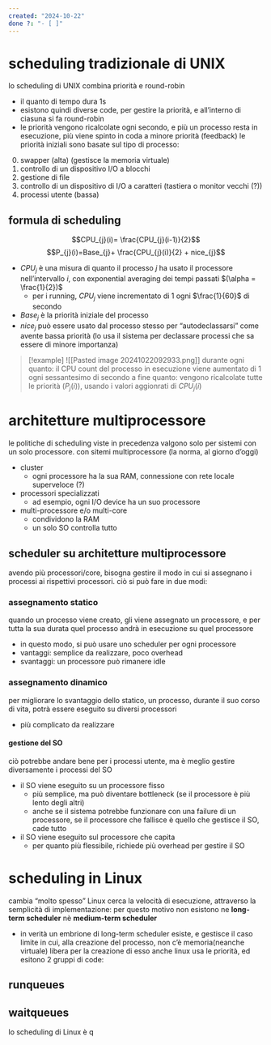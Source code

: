 ```yaml
---
created: "2024-10-22"
done ?: "- [ ]"
---
```

# scheduling tradizionale di UNIX
lo scheduling di UNIX combina priorità e round-robin
- il quanto di tempo dura 1s
- esistono quindi diverse code, per gestire la priorità, e all’interno di ciasuna si fa round-robin
- le priorità vengono ricalcolate ogni secondo, e più un processo resta in esecuzione, più viene spinto in coda a minore priorità (feedback)
le priorità iniziali sono basate sul tipo di processo:
0. swapper (alta) (gestisce la memoria virtuale)
1. controllo di un dispositivo I/O a blocchi
2. gestione di file
3. controllo di un dispositivo di I/O a caratteri (tastiera o monitor vecchi (?))
4. processi utente (bassa)
## formula di scheduling
$$CPU_{j}(i)= \frac{CPU_{j}(i-1)}{2}$$
$$P_{j}(i)=Base_{j}+ \frac{CPU_{j}(i)}{2} + nice_{j}$$
- $CPU_{j}$ è una misura di quanto il processo $j$ ha usato il processore nell’intervallo $i$, con exponential averaging dei tempi passati $(\alpha = \frac{1}{2})$
	- per i running, $CPU_{j}$ viene incrementato di 1 ogni $\frac{1}{60}$ di secondo
- $Base_{j}$ è la priorità iniziale del processo
- $nice_{j}$ può essere usato dal processo stesso per “autodeclassarsi” come avente bassa priorità (lo usa il sistema per declassare processi che sa essere di minore importanza)
>[!example]
![[Pasted image 20241022092933.png]]
durante ogni quanto: il CPU count del processo in esecuzione viene aumentato di 1 ogni sessantesimo di secondo
a fine quanto: vengono ricalcolate tutte le priorità ($P_{j}(i)$), usando i valori aggionrati di $CPU_{j}(i)$
# architetture multiprocessore
le politiche di scheduling viste in precedenza valgono solo per sistemi con un solo processore. con sitemi multiprocessore (la norma, al giorno d’oggi)
- cluster
	- ogni processore ha la sua RAM, connessione con rete locale superveloce (?)
- processori specializzati
	- ad esempio, ogni I/O device ha un suo processore
- multi-processore e/o multi-core
	- condividono la RAM
	- un solo SO controlla tutto
## scheduler su architetture multiprocessore
avendo più processori/core, bisogna gestire il modo in cui si assegnano i processi ai rispettivi processori. ciò si può fare in due modi:
### assegnamento statico
quando un processo viene creato, gli viene assegnato un processore, e per tutta la sua durata quel processo andrà in esecuzione su quel processore
- in questo modo, si può usare uno scheduler per ogni processore
- vantaggi: semplice da realizzare, poco overhead
- svantaggi: un processore può rimanere idle
### assegnamento dinamico
per migliorare lo svantaggio dello statico, un processo, durante il suo corso di vita, potrà essere eseguito su diversi processori
- più complicato da realizzare
#### gestione del SO
ciò potrebbe andare bene per i processi utente, ma è meglio gestire diversamente i processi del SO
- il SO viene eseguito su un processore fisso
	- più semplice, ma può diventare bottleneck (se il processore è più lento degli altri)
	- anche se il sistema potrebbe funzionare con una failure di un processore, se il processore che fallisce è quello che gestisce il SO, cade tutto
- il SO viene eseguito sul processore che capita
	-  per quanto più flessibile, richiede più overhead per gestire il SO
# scheduling in Linux
cambia “molto spesso”
Linux cerca la velocità di esecuzione, attraverso la semplicità di implementazione: per questo motivo non esistono ne **long-term scheduler** nè **medium-term scheduler**
- in verità un embrione di long-term scheduler esiste, e gestisce il caso limite in cui, alla creazione del processo, non c’è memoria(neanche virtuale) libera per la creazione di esso
anche linux usa le priorità, ed esitono 2 gruppi di code:
## runqueues
## waitqueues
lo scheduling di Linux è q